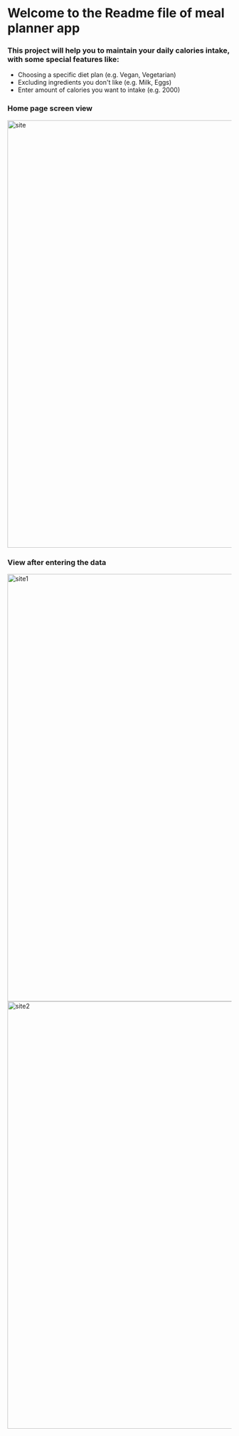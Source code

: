 # Welcome to the Readme file of meal planner app
### This project will help you to maintain your daily calories intake, with some special features like:
- Choosing a specific diet plan (e.g. Vegan, Vegetarian)
- Excluding ingredients you don't like (e.g. Milk, Eggs)
- Enter amount of calories you want to intake (e.g. 2000)
### Home page screen view
<img width="960" alt="site" src="https://user-images.githubusercontent.com/86524409/148634545-56b287b3-fa5b-4482-8498-9477a2b18ad6.png">

### View after entering the data
<img width="960" alt="site1" src="https://user-images.githubusercontent.com/86524409/148634596-f01b5045-163a-44cb-88e9-c248246841ea.png">
<img width="960" alt="site2" src="https://user-images.githubusercontent.com/86524409/148634599-ab828a24-f865-45d1-964b-b2b0f22ac39a.png">


